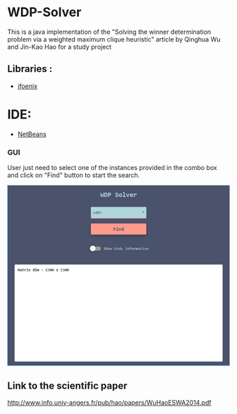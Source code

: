 # WDP-Solver

This is a java implementation of the "Solving the winner determination problem via a weighted maximum clique heuristic" article by Qinghua Wu and Jin-Kao Hao for a study project

## Libraries :

* [jfoenix](http://jfoenix.com/)

# IDE: 

* [NetBeans](https://netbeans.org/)

### GUI

User just need to select one of the instances provided in the combo box and click on "Find" button to start the search.

![](gui/interface.png)


## Link to the scientific paper 

http://www.info.univ-angers.fr/pub/hao/papers/WuHaoESWA2014.pdf
